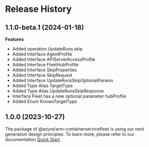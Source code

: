 # Release History
    
## 1.1.0-beta.1 (2024-01-18)
    
**Features**

  - Added operation UpdateRuns.skip
  - Added Interface AgentProfile
  - Added Interface APIServerAccessProfile
  - Added Interface FleetHubProfile
  - Added Interface SkipProperties
  - Added Interface SkipRequest
  - Added Interface UpdateRunsSkipOptionalParams
  - Added Type Alias TargetType
  - Added Type Alias UpdateRunsSkipResponse
  - Interface Fleet has a new optional parameter hubProfile
  - Added Enum KnownTargetType
    
    
## 1.0.0 (2023-10-27)

The package of @azure/arm-containerservicefleet is using our next generation design principles. To learn more, please refer to our documentation [Quick Start](https://aka.ms/azsdk/js/mgmt/quickstart).
